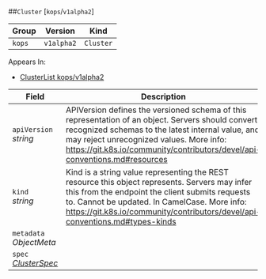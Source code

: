 ##`Cluster` [`kops`/`v1alpha2`]

Group        | Version     | Kind
------------ | ---------- | -----------
`kops` | `v1alpha2` | `Cluster`





<aside class="notice">
Appears In:

<ul> 
<li><a href="#clusterlist-v1alpha2-kops">ClusterList kops/v1alpha2</a></li>
</ul></aside>

Field        | Description
------------ | -----------
`apiVersion`<br /> *string*    | APIVersion defines the versioned schema of this representation of an object. Servers should convert recognized schemas to the latest internal value, and may reject unrecognized values. More info: https://git.k8s.io/community/contributors/devel/api-conventions.md#resources
`kind`<br /> *string*    | Kind is a string value representing the REST resource this object represents. Servers may infer this from the endpoint the client submits requests to. Cannot be updated. In CamelCase. More info: https://git.k8s.io/community/contributors/devel/api-conventions.md#types-kinds
`metadata`<br /> *ObjectMeta*    | 
`spec`<br /> *[ClusterSpec](#clusterspec-v1alpha2-kops)*    | 

